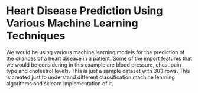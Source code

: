 # Heart Disease Prediction Using Various Machine Learning Techniques

We would be using various machine learning models for the prediction of the chances of a heart disease in a patient. Some of the import features that we would be considering in this example are blood pressure, chest pain type and cholestrol levels. This is just a sample dataset with 303 rows. This is created just to understand different classification machine learning algorithms and sklearn implementation of it. 
